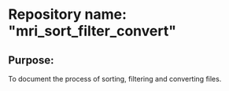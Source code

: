 # Repository name: "mri_sort_filter_convert"

## Purpose:
To document the process of sorting, filtering and converting files.
